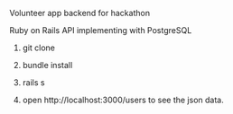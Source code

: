 Volunteer app backend for hackathon

Ruby on Rails API implementing with PostgreSQL

1. git clone 

2. bundle install

3. rails s

4. open http://localhost:3000/users to see the json data. 

